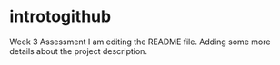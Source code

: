 # introtogithub
Week 3 Assessment
I am editing the README file. Adding some more details about the project description.
